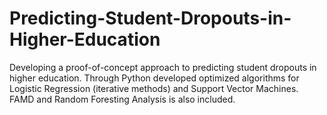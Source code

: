 # Predicting-Student-Dropouts-in-Higher-Education
Developing a proof-of-concept approach to predicting student dropouts in higher education. Through Python developed optimized algorithms for Logistic Regression (iterative methods) and Support Vector Machines. FAMD and Random Foresting Analysis is also included.
